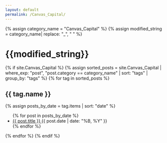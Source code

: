 ```yaml
---
layout: default
permalink: /Canvas_Capital/
---
```


{% assign category_name = "Canvas_Capital" %}
{% assign modified_string = category_name| replace: "_", " " %}
<h1>{{modified_string}}</h1>
{% if site.Canvas_Capital %}
{% assign sorted_posts = site.Canvas_Capital | where_exp: "post", "post.category == category_name" | sort: "tags" | group_by: "tags" %}
{% for tag in sorted_posts %}
<h2>{{ tag.name }}</h2>
{% assign posts_by_date = tag.items | sort: "date" %}
<ul>
{% for post in posts_by_date %}
<li><a href="{{ post.url | relative_url }}">{{ post.title }} </a><span>{{ post.date | date: "%B, %Y" }}</span></li>
{% endfor %}
</ul>
{% endfor %}
{% endif %}
